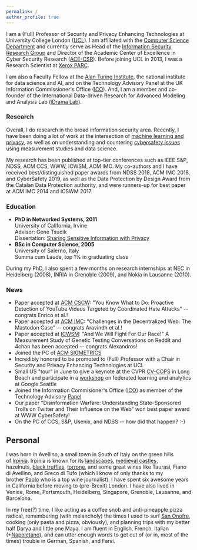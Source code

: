 ```yaml
---
permalink: /
author_profile: true
---
```


I am a (Full) Professor of Security and Privacy Enhancing Technologies at University College London ([UCL](http://www.ucl.ac.uk/)). I am affiliated with the [Computer Science Department](http://www.cs.ucl.ac.uk/) and currently serve as Head of the [Information Security Research Group](http://sec.cs.ucl.ac.uk/) and Director of the Academic Center of Excellence in Cyber Security Research ([ACE-CSR](http://sec.cs.ucl.ac.uk/ace_csr/)). 
Before joining UCL in 2013, I was a Research Scientist at [Xerox PARC](http://www.parc.com/).

I am also a Faculty Fellow at the [Alan Turing Institute](https://emilianodc.com/index.html), the national institute for data science and AI, and on the Technology Advisory Panel at the UK Information Commissioner's Office ([ICO](https://ico.org.uk/)). And, I am a member and co-founder of the International Data-driven Research for Advanced Modeling and Analysis Lab ([iDrama Lab](https://idrama.science/)).

### Research

Overall, I do research in the broad information security area. Recently, I have been doing a lot of work at the intersection of [machine learning and privacy](https://emilianodc.com/privacyML), as well as on understanding and countering [cybersafety issues](https://emilianodc.com/cybersafety/) using measurement studies and data science.

My research has been published at top-tier conferences such as IEEE S&P, NDSS, ACM CCS, WWW, ICWSM, ACM IMC. My co-authors and I have received best/distinguished paper awards from NDSS 2018, ACM IMC 2018, and CyberSafety 2019, as well as the Data Protection by Design Award from the Catalan Data Protection authority, and were runners-up for best paper at ACM IMC 2014 and ICSWM 2017.

### Education
- **PhD in Networked Systems, 2011**  
  University of California, Irvine  
  Advisor: Gene Tsudik  
  Dissertation: [Sharing Sensitive Information with Privacy](https://emilianodc.com/PAPERS/dissertation.pdf) 
- **BSc in Computer Science, 2005**  
  University of Salerno, Italy  
  Summa cum Laude, top 1% in graduating class
 
During my PhD, I also spent a few months on research internships at NEC in Heidelberg (2008), INRIA in Grenoble (2009), and Nokia in Lausanne (2010).

<!--For a list of recent papers on machine learning and privacy, please see (https://emilianodc.com/privacyML) https://emilianodc.com/idrama-->

### News

-   Paper accepted at [ACM CSCW](http://cscw.acm.org/): "You Know What to Do: Proactive Detection of YouTube Videos Targeted by Coordinated Hate Attacks" -- congrats Enrico et al.!
-   Paper accepted at [ACM IMC](https://conferences.sigcomm.org/imc/2019/): "Challenges in the Decentralized Web: The Mastodon Case" -- congrats Aravindh et al.!
-   Paper accepted at [ICWSM](https://icwsm.org/): "And We Will Fight For Our Race!" A Measurement Study of Genetic Testing Conversations on Reddit and 4chan has been accepted -- congrats Alexandros!
-   Joined the PC of [ACM SIGMETRICS](http://www.sigmetrics.org/sigmetrics2020/)
-   Incredibly honored to be promoted to (Full) Professor with a Chair in Security and Privacy Enhancing Technologies at UCL
-   Small US "tour" in June to give a keynote at the CVPR [CV-COPS](https://cvcops19.cispa.saarland/) in Long Beach and participate in a [workshop](https://sites.google.com/view/federated-learning-2019/home) on federated learning and analytics at Google Seattle
-   Joined the Information Commisioner's Office ([ICO](https://ico.org.uk/)) as member of the Technology Advisory [Panel](https://iapp.org/news/a/icos-mcdougall-were-losing-the-battle-for-trust-but-theres-a-solution/)
-   Our paper "Disinformation Warfare: Understanding State-Sponsored Trolls on Twitter and Their Influence on the Web" won best paper award at WWW CyberSafety!
-   On the PC of CCS, S&P, Usenix, and NDSS -- how did that happen? :-)

<!-- PhD position funded through [Microsoft Research PhD Scholarship Program](https://www.microsoft.com/en-us/research/academic-program/phd-scholarship-europe-middle-east-africa/) to work on security and privacy in machine learning
-   $100,000 grant awarded from Amazon ([Amazon Research Award](https://ara.amazon-ml.com/recipients/#2018)) for studying and mitigating attacks on collaborative learning
-   Paper accepted at [WWW](https://www2019.thewebconf.org/): "Privacy-Preserving Crowd-Sourcing of Web Searches with Private Data Donor" -- congrats Vincent et al.!
-   Our paper "On the Origins of Memes by Means of Fringe Web Communities" ([PDF](https://arxiv.org/pdf/1805.12512.pdf)) won best paper award at [IMC](https://conferences.sigcomm.org/imc/2018/) -- congrats Savvas et al.!
-   Paper accepted at IEEE S&P (["Oakland"](https://www.ieee-security.org/TC/SP2019/)): "Exploiting Unintended Feature Leakage in Collaborative Learning" ([PDF](https://arxiv.org/pdf/1805.04049.pdf)) -- congrats Luca et al.!
-   Two papers accepted at [PETS 2019](https://petsymposium.org/): "LOGAN: Membership Inference Attacks Against Generative Models" ([PDF](https://arxiv.org/pdf/1705.07663.pdf)) and "Systematizing Genome Privacy Research: A Privacy-Enhancing Technologies Perspective" ([PDF](https://arxiv.org/pdf/1712.02193.pdf)) -- congrats Alexandros, Luca, and Jamie!
-->

## Personal

I was born in Avellino, a small town in South of Italy on the green hills of [Irpinia](https://en.wikipedia.org/wiki/Irpinia). Irpinia is known for its [landscapes](https://web.unisa.it/en/campus-life/surroundings/irpinia), [medieval castles](http://www.irpinia24.it/wp/wp-content/uploads/2016/12/header.jpg), hazelnuts, [black truffles](https://www.ecoturismocampania.it/wp-content/uploads/2015/10/tartufo-nero-di-bagnoli-irpino.jpg), [torrone](http://www.italymagazine.com/sites/default/files/story/torrone.jpg), and some great wines like Taurasi, Fiano di Avellino, and Greco di Tufo (which I know of only thanks to my brother [Paolo](http://tipicamente.it/curatori/paolo-de-cristofaro/) who is a top wine journalist). I have spent six awesome years in California before moving to (pre-Brexit) London. I have also lived in Venice, Rome, Portsmouth, Heidelberg, Singapore, Grenoble, Lausanne, and Barcelona.

In my free(?) time, I like acting as a coffee snob and anti-pineapple pizza radical, remembering (with melancholy) the times I used to surf [San Onofre](http://www.parks.ca.gov/sanonofre/), cooking (only pasta and pizza, obviously), and planning trips with my better half Darya and little one Maya. I am fluent in English, French, Italian (+[Napoletano](https://en.wikipedia.org/wiki/Neapolitan_language)), and can utter enough words to get out of (or in, most of the times) trouble in German, Spanish, and Farsi.